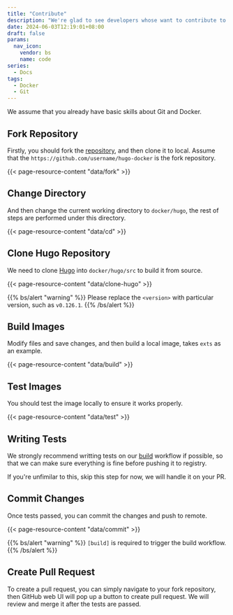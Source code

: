```yaml
---
title: "Contribute"
description: "We're glad to see developers whose want to contribute to this project, in this section you'll learn how to build and test images on local environment, and then commit changes to our repository."
date: 2024-06-03T12:19:01+08:00
draft: false
params:
  nav_icon:
    vendor: bs
    name: code
series:
  - Docs
tags:
  - Docker
  - Git
---
```


We assume that you already have basic skills about Git and Docker.

## Fork Repository

Firstly, you should fork the [repository](https://github.com/hugomods/docker), and then clone it to local. Assume that the `https://github.com/username/hugo-docker` is the fork repository.

{{< page-resource-content "data/fork" >}}

## Change Directory

And then change the current working directory to `docker/hugo`, the rest of steps are performed under this directory.

{{< page-resource-content "data/cd" >}}

## Clone Hugo Repository

We need to clone [Hugo](https://github.com/gohugoio/hugo) into `docker/hugo/src` to build it from source.

{{< page-resource-content "data/clone-hugo" >}}

{{% bs/alert "warning" %}}
Please replace the `<version>` with particular version, such as `v0.126.1`.
{{% /bs/alert %}}

## Build Images

Modify files and save changes, and then build a local image, takes `exts` as an example.

{{< page-resource-content "data/build" >}}

## Test Images

You should test the image locally to ensure it works properly.

{{< page-resource-content "data/test" >}}

## Writing Tests

We strongly recommend writting tests on our [build](https://github.com/hugomods/docker/blob/main/.github/workflows/build.yml) workflow if possible, so that we can make sure everything is fine before pushing it to registry.

If you're unfimilar to this, skip this step for now, we will handle it on your PR.

## Commit Changes

Once tests passed, you can commit the changes and push to remote.

{{< page-resource-content "data/commit" >}}

{{% bs/alert "warning" %}}
`[build]` is required to trigger the build workflow.
{{% /bs/alert %}}

## Create Pull Request

To create a pull request, you can simply navigate to your fork repository, then GitHub web UI will pop up a button to create pull request.
We will review and merge it after the tests are passed.
